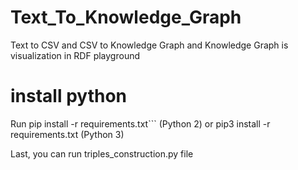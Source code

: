 # Text_To_Knowledge_Graph
Text to CSV and CSV to Knowledge Graph and Knowledge Graph is visualization in RDF playground

# install python

Run pip install -r requirements.txt``` (Python 2) 
or
pip3 install -r requirements.txt (Python 3)

Last, you can run triples_construction.py file
